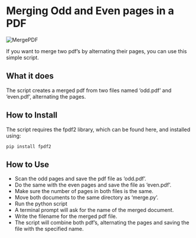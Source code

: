 # Merging Odd and Even pages in a PDF

![MergePDF](https://pablocruz.io/wp-content/uploads/2022/08/Merge.png)

If you want to merge two pdf’s by alternating their pages, you can use this simple script.

## What it does

The script creates a merged pdf from two files named ‘odd.pdf’ and ‘even.pdf’, alternating the pages.

## How to Install

The script requires the fpdf2 library, which can be found here, and installed using:

`pip install fpdf2`

## How to Use

- Scan the odd pages and save the pdf file as ‘odd.pdf’.
- Do the same with the even pages and save the file as ‘even.pdf’.
- Make sure the number of pages in both files is the same.
- Move both documents to the same directory as ‘merge.py’.
- Run the python script
- A terminal prompt will ask for the name of the merged document.
- Write the filename for the merged pdf file.
- The script will combine both pdf’s, alternating the pages and saving the file with the specified name.
